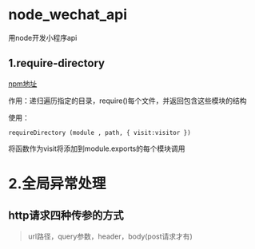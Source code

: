 # node_wechat_api

用node开发小程序api


## 1.require-directory

[npm地址](https://www.npmjs.com/package/require-directory "npm地址")

作用：递归遍历指定的目录，require()每个文件，并返回包含这些模块的结构


使用：
```
requireDirectory (module , path, { visit:visitor })
```

将函数作为visit将添加到module.exports的每个模块调用

# 2.全局异常处理

## http请求四种传参的方式

> url路径，query参数，header，body(post请求才有) 

